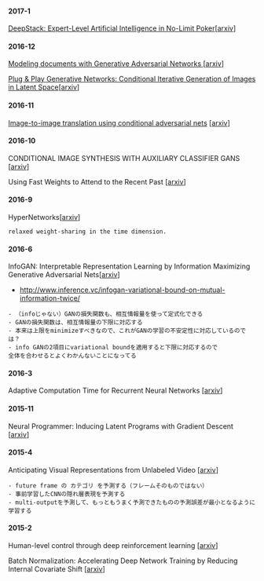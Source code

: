 #### 2017-1
[DeepStack: Expert-Level Artificial Intelligence in No-Limit Poker](notes/deep-stack.md)[[arxiv](https://128.84.21.199/pdf/1701.01724)]

#### 2016-12

[Modeling documents with Generative Adversarial Networks  ](notes/adversarial-document-model.md)[[arxiv](https://arxiv.org/abs/1612.09122)]

[Plug & Play Generative Networks: Conditional Iterative Generation of Images in Latent Space](notes/ppgn.md)[[arxiv](https://arxiv.org/abs/1612.00005)]

#### 2016-11

[Image-to-image translation using conditional adversarial nets](notes/pix2pix.md)
[[arxiv](https://arxiv.org/abs/1611.07004)]

#### 2016-10
CONDITIONAL IMAGE SYNTHESIS WITH AUXILIARY CLASSIFIER GANS [[arxiv](https://arxiv.org/abs/1610.09585)]

Using Fast Weights to Attend to the Recent Past [[arxiv](https://arxiv.org/abs/1610.06258)]

#### 2016-9
HyperNetworks[[arxiv](https://arxiv.org/abs/1609.09106)]
```
relaxed weight-sharing in the time dimension.
```

#### 2016-6

InfoGAN: Interpretable Representation Learning by Information Maximizing Generative Adversarial Nets[[arxiv](https://arxiv.org/abs/1606.03657)]

* http://www.inference.vc/infogan-variational-bound-on-mutual-information-twice/
```
- （infoじゃない）GANの損失関数も、相互情報量を使って定式化できる
- GANの損失関数は、相互情報量の下限に対応する
- 本来は上限をminimizeすべきなので、これがGANの学習の不安定性に対応しているのでは？
- info GANの2項目にvariational boundを適用すると下限に対応するので
全体を合わせるとよくわかんないことになってる
```

#### 2016-3

Adaptive Computation Time for Recurrent Neural Networks [[arxiv](https://arxiv.org/abs/1603.08983)]

#### 2015-11

Neural Programmer: Inducing Latent Programs with Gradient Descent [[arxiv](https://arxiv.org/abs/1511.04834)]

#### 2015-4

Anticipating Visual Representations from Unlabeled Video
[[arxiv](https://arxiv.org/abs/1504.08023)]
```
- future frame の カテゴリ を予測する（フレームそのものではない）
- 事前学習したCNNの隠れ層表現を予測する
- multi-outputを予測して、もっともうまく予測できたものの予測誤差が最小となるように学習する
```

#### 2015-2
Human-level control through deep reinforcement learning [[arxiv](http://files.davidqiu.com/research/nature14236.pdf)]

Batch Normalization: Accelerating Deep Network Training by Reducing Internal Covariate Shift [[arxiv](https://arxiv.org/abs/1502.03167)]
